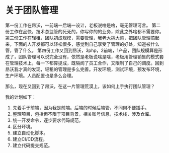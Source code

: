 # 关于团队管理

第一份工作在昂沃，一前端一后端一设计，老板说啥是啥，毫无管理可言。
第二份工作在品快，技术总监管的死死的，你写你的的业务，除此之外啥都不需要你。
第三份工作在轻租，团队初成规模，需要管理，我老大挑大梁，把团队管理搞起来，下面的人开发都可以轻松很多，感觉到自己享受了管理的好处，知道被什么管，管了什么。
第四份工作又回到昂沃，3php，2前端，1产品，团队规模算是形成了，团队管理可以说完全没有，依然是老板说啥是啥，老板用管理销售的模式套在管理技术上，每一下都算提成，既隔阂了员工合作，又限制了自己的调度。回到昂沃我才真的发现，轻租的管理是多么完善。开发环境，测试环境，预发布环境，生产环境。人员配置也是多么合理。

那么，现在又回到了昂沃，在这一片管理荒漠上，该如何上手执行团队管理？

我的计划如下：
1. 先着手于前端，因为我是前端。后端的时候后端管，不同岗不便插手。
1. 整理项目，包括但不限于项目背景，相关账号信息，技术栈，涉及仓库。
1. 统一开发命令，逐步要求代码规范。
1. 区分环境。
1. 建立自动化脚本。
1. 建立CI/CD流程。
1. 建立代码提交规范。